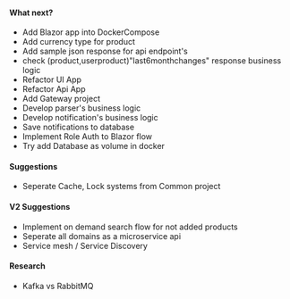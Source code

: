 #### What next?
* Add Blazor app into DockerCompose
* Add currency type for product
* Add sample json response for api endpoint's
* check (product,userproduct)"last6monthchanges" response business logic
* Refactor UI App
* Refactor Api App
* Add Gateway project
* Develop parser's business logic
* Develop notification's business logic
* Save notifications to database
* Implement Role Auth to Blazor flow 
* Try add Database as volume in docker 


#### Suggestions
* Seperate Cache, Lock systems from Common project


#### V2 Suggestions
* Implement on demand search flow for not added products
* Seperate all domains as a microservice api
* Service mesh / Service Discovery

#### Research
* Kafka vs RabbitMQ